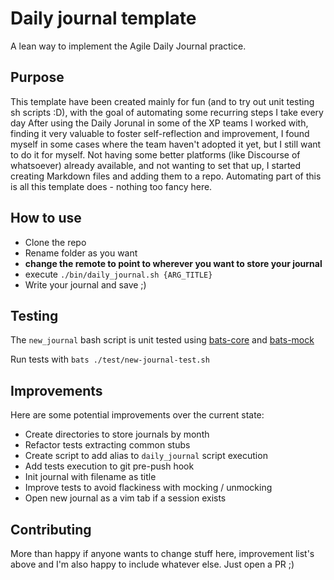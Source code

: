 # Daily journal template
A lean way to implement the Agile Daily Journal practice.

## Purpose
This template have been created mainly for fun (and to try out unit testing sh scripts :D), with the goal of automating some recurring steps I take every day
After using the Daily Jorunal in some of the XP teams I worked with, finding it very valuable to foster self-reflection and improvement, I found myself in some cases where the team haven't adopted it yet, but I still want to do it for myself.
Not having some better platforms (like Discourse of whatsoever) already available, and not wanting to set that up, I started creating Markdown files and adding them to a repo.
Automating part of this is all this template does - nothing too fancy here.

## How to use
* Clone the repo
* Rename folder as you want
* **change the remote to point to wherever you want to store your journal**
* execute `./bin/daily_journal.sh {ARG_TITLE}`
* Write your journal and save ;)

## Testing
The `new_journal` bash script is unit tested using [bats-core](https://github.com/bats-core/bats-core#setup-and-teardown-pre--and-post-test-hooks) and [bats-mock](https://github.com/jasonkarns/bats-mock)

Run tests with ```bats ./test/new-journal-test.sh```

## Improvements
Here are some potential improvements over the current state:
* Create directories to store journals by month
* Refactor tests extracting common stubs
* Create script to add alias to `daily_journal` script execution
* Add tests execution to git pre-push hook
* Init journal with filename as title
* Improve tests to avoid flackiness with mocking / unmocking
* Open new journal as a vim tab if a session exists


## Contributing
More than happy if anyone wants to change stuff here, improvement list's above and I'm also happy to include whatever else. Just open a PR ;)

